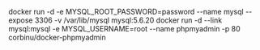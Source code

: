 docker run -d -e MYSQL_ROOT_PASSWORD=password --name mysql --expose 3306 -v /var/lib/mysql mysql:5.6.20
docker run -d --link mysql:mysql -e MYSQL_USERNAME=root --name phpmyadmin -p 80 corbinu/docker-phpmyadmin 